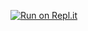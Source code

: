 [![Run on Repl.it](https://repl.it/badge/github/CosmicTrader/HarshK)](https://repl.it/github/CosmicTrader/HarshK)